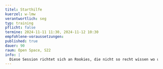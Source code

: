 ```yaml
---
titel: Starthilfe
kuerzel: w-lmw
verantwortlich: seg
typ: training
pflicht: false
termine: 2024-11-11 11:30, 2024-11-12 10:30
empfohlene-voraussetzungen:
published: true
dauer: 90
raum: Open Space, S22
info: |
  Diese Session richtet sich an Rookies, die nicht so recht wissen wo und wie sie anfangen sollen. Sahrah wird in ihrer gewohnt sympathischen und kompetenten Art die Session durchführen und gemeinsam mit den Teilnehmer:innen die Aufgaben bearbeiten und lösen.
---
```

